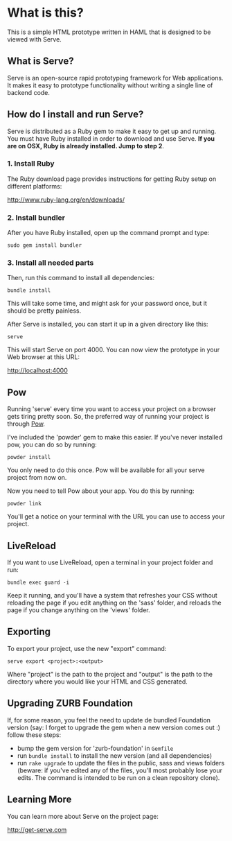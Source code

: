 What is this?
=============

This is a simple HTML prototype written in HAML that is designed to be
viewed with Serve.

What is Serve?
--------------

Serve is an open-source rapid prototyping framework for Web
applications. It makes it easy to prototype functionality without writing a
single line of backend code.


How do I install and run Serve?
-------------------------------

Serve is distributed as a Ruby gem to make it easy to get up and running. You
must have Ruby installed in order to download and use Serve. **If you are on OSX, Ruby is already installed. Jump to step 2**.

### 1. Install Ruby

The Ruby download page provides instructions for getting Ruby setup on different platforms:

<http://www.ruby-lang.org/en/downloads/>

### 2. Install bundler

After you have Ruby installed, open up the command prompt and type:

    sudo gem install bundler


### 3. Install all needed parts

Then, run this command to install all dependencies:

    bundle install

This will take some time, and might ask for your password once, but it should be pretty painless.

After Serve is installed, you can start it up in a given directory like this:

    serve

This will start Serve on port 4000. You can now view the prototype in your
Web browser at this URL:

<http://localhost:4000>

Pow
---

Running 'serve' every time you want to access your project on a browser gets tiring pretty soon. So, the preferred way of running your project is through [Pow](http://pow.cx).

I've included the 'powder' gem to make this easier. If you've never installed pow, you can do so by running:

    powder install

You only need to do this once. Pow will be available for all your serve project from now on.

Now you need to tell Pow about your app. You do this by running:

    powder link

You'll get a notice on your terminal with the URL you can use to access your project.


LiveReload
----------

If you want to use LiveReload, open a terminal in your project folder and run:

    bundle exec guard -i

Keep it running, and you'll have a system that refreshes your CSS without reloading the page if you edit anything on the 'sass' folder, and reloads the page if you change anything on the 'views' folder.


Exporting
---------

To export your project, use the new "export" command:

    serve export <project>:<output>

Where "project" is the path to the project and "output" is the path to the
directory where you would like your HTML and CSS generated.


Upgrading ZURB Foundation
-------------------------
If, for some reason, you feel the need to update de bundled Foundation version (say: I forget to upgrade the gem when a new version comes out :) follow these steps:

- bump the gem version for 'zurb-foundation' in `Gemfile`
- run `bundle install` to install the new version (and all dependencies)
- run `rake upgrade` to update the files in the public, sass and views folders (beware: if you've edited any of the files, you'll most probably lose your edits. The command is intended to be run on a clean repository clone).


Learning More
-------------

You can learn more about Serve on the project page:

<http://get-serve.com>
